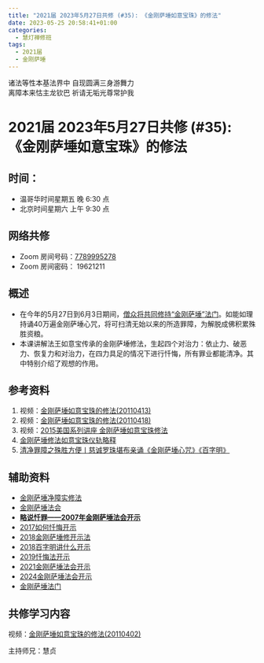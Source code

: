 ```yaml
---
title: "2021届 2023年5月27日共修 (#35): 《金刚萨埵如意宝珠》的修法"
date: 2023-05-25 20:58:41+01:00
categories:
  - 慧灯禅修班
tags:
  - 2021届
  - 金刚萨埵
---
```

<!--StartFragment-->

诸法等性本基法界中 自现圆满三身游舞力\
离障本来怙主龙钦巴 祈请无垢光尊常护我

# 2021届 2023年5月27日共修 (#35): 《金刚萨埵如意宝珠》的修法

<!--EndFragment-->

## 时间：

* 温哥华时间星期五 晚 6:30 点
* 北京时间星期六 上午 9:30 点

## 网络共修

* Zoom 房间号码：[7789995278](https://us02web.zoom.us/j/7789995278?pwd=VjZmbWJFY2k2K0E5RVB2cTNIQmhqUT09)
* Zoom 房间密码： 19621211

## 概述

* 在今年的5月27日到6月3日期间，[僧众将共同修持“金刚萨埵”法门](https://www.youtube.com/watch?v=4Acc7m0VUNk)。如能如理持诵40万遍金刚萨埵心咒，将可扫清无始以来的所造罪障，为解脱成佛积累殊胜资粮。
* 本课讲解法王如意宝传承的金刚萨埵修法，生起四个对治力：依止力、破恶力、恢复力和对治力，在四力具足的情况下进行忏悔，所有罪业都能清净。其中特别介绍了观想的作用。

## 参考资料

1. 视频：[金刚萨埵如意宝珠的修法(20110413)](https://fohuifayu.com/index.php/huideng-jiangtang/fofa-jianxiu/jingangsaduo-de-xiufa/824-l11052?title=)
2. 视频：[金刚萨埵如意宝珠的修法(20110418)](https://fohuifayu.com/index.php/huideng-jiangtang/fofa-jianxiu/jingangsaduo-de-xiufa/501-l11044?title=)
3. 视频：[2015美国系列讲座 金刚萨埵如意宝珠修法](https://fohuifayu.com/index.php/huideng-jiangtang/huanqiu-xilie/mei-guo/1130-l15017?title=)
4. [金刚萨埵修法如意宝珠仪轨略释](https://www.xianmixuezi.com/%E5%85%B6%E4%BB%96/%E5%9B%9B%E9%87%91%E5%88%9A%E8%90%A8%E5%9F%B5%E6%B3%95%E9%97%A8/01-%E5%85%B3%E8%A6%81%E6%91%84%E7%95%A5/%E9%87%91%E5%88%9A%E8%90%A8%E5%9F%B5%E4%BF%AE%E6%B3%95%E5%A6%82%E6%84%8F%E5%AE%9D%E7%8F%A0%E4%BB%AA%E8%BD%A8%E7%95%A5%E9%87%8A)
5. [清净罪障之殊胜方便丨慈诚罗珠堪布亲诵《金刚萨埵心咒》《百字明》](https://fohuifayu.com/index.php/other-column/9661-v08?title=%E5%BF%8F%E6%82%94#anchor)





## 辅助资料

* [金刚萨埵净障实修法](https://www.zhihuihai.net/%E5%AE%81%E7%8E%9B%E6%B3%95%E8%84%89%E4%BC%A0%E6%89%BF/%E5%96%87%E8%8D%A3%E6%B3%95%E4%BC%9A/%E9%87%91%E5%88%9A%E8%90%A8%E5%9F%B5%E6%B3%95%E4%BC%9A/%E9%87%91%E5%88%9A%E8%90%A8%E5%9F%B5%E5%87%80%E9%9A%9C%E5%AE%9E%E4%BF%AE%E6%B3%95)
* [金刚萨埵法会](https://www.zhihuihai.net/%E5%AE%81%E7%8E%9B%E6%B3%95%E8%84%89%E4%BC%A0%E6%89%BF/%E5%96%87%E8%8D%A3%E6%B3%95%E4%BC%9A/%E9%87%91%E5%88%9A%E8%90%A8%E5%9F%B5%E6%B3%95%E4%BC%9A)[](https://www.zhihuihai.net/%E5%AD%A6%E4%BD%9B%E4%B9%8B%E5%AE%B6/%E5%88%9D%E7%BA%A7%E8%AF%BE%E7%A8%8B/%E5%85%A5%E9%97%A8/%E7%A6%BB%E5%B9%B8%E7%A6%8F%E5%BE%88%E8%BF%91/%E7%95%A5%E8%AF%B4%E5%BF%8F%E7%BD%AA)
* **[略说忏罪——2007年金刚萨埵法会开示](https://www.zhihuihai.net/%E5%AD%A6%E4%BD%9B%E4%B9%8B%E5%AE%B6/%E5%88%9D%E7%BA%A7%E8%AF%BE%E7%A8%8B/%E5%85%A5%E9%97%A8/%E7%A6%BB%E5%B9%B8%E7%A6%8F%E5%BE%88%E8%BF%91/%E7%95%A5%E8%AF%B4%E5%BF%8F%E7%BD%AA)**
* [2017如何忏悔开示](https://www.zhihuihai.net/%E5%AE%81%E7%8E%9B%E6%B3%95%E8%84%89%E4%BC%A0%E6%89%BF/%E5%96%87%E8%8D%A3%E6%B3%95%E4%BC%9A/%E9%87%91%E5%88%9A%E8%90%A8%E5%9F%B5%E6%B3%95%E4%BC%9A/2017%E5%A6%82%E4%BD%95%E5%BF%8F%E6%82%94%E5%BC%80%E7%A4%BA)
* [2018金刚萨埵修开示法](https://www.zhihuihai.net/%E5%AE%81%E7%8E%9B%E6%B3%95%E8%84%89%E4%BC%A0%E6%89%BF/%E5%96%87%E8%8D%A3%E6%B3%95%E4%BC%9A/%E9%87%91%E5%88%9A%E8%90%A8%E5%9F%B5%E6%B3%95%E4%BC%9A/2018%E9%87%91%E5%88%9A%E8%90%A8%E5%9F%B5%E4%BF%AE%E5%BC%80%E7%A4%BA%E6%B3%95)
* [2018百字明讲什么开示](https://www.zhihuihai.net/%E5%AE%81%E7%8E%9B%E6%B3%95%E8%84%89%E4%BC%A0%E6%89%BF/%E5%96%87%E8%8D%A3%E6%B3%95%E4%BC%9A/%E9%87%91%E5%88%9A%E8%90%A8%E5%9F%B5%E6%B3%95%E4%BC%9A/2018%E7%99%BE%E5%AD%97%E6%98%8E%E8%AE%B2%E4%BB%80%E4%B9%88%E5%BC%80%E7%A4%BA)
* [2019忏悔法开示](https://www.zhihuihai.net/%E5%AE%81%E7%8E%9B%E6%B3%95%E8%84%89%E4%BC%A0%E6%89%BF/%E5%96%87%E8%8D%A3%E6%B3%95%E4%BC%9A/%E9%87%91%E5%88%9A%E8%90%A8%E5%9F%B5%E6%B3%95%E4%BC%9A/2019%E5%BF%8F%E6%82%94%E6%B3%95%E5%BC%80%E7%A4%BA)
* [2021金刚萨埵法会开示](https://www.zhihuihai.net/%E5%AE%81%E7%8E%9B%E6%B3%95%E8%84%89%E4%BC%A0%E6%89%BF/%E5%96%87%E8%8D%A3%E6%B3%95%E4%BC%9A/%E9%87%91%E5%88%9A%E8%90%A8%E5%9F%B5%E6%B3%95%E4%BC%9A/2021%E9%87%91%E5%88%9A%E8%90%A8%E5%9F%B5%E6%B3%95%E4%BC%9A%E5%BC%80%E7%A4%BA)
* [2024金刚萨埵法会开示](https://www.zhihuihai.net/%E5%AE%81%E7%8E%9B%E6%B3%95%E8%84%89%E4%BC%A0%E6%89%BF/%E5%96%87%E8%8D%A3%E6%B3%95%E4%BC%9A/%E9%87%91%E5%88%9A%E8%90%A8%E5%9F%B5%E6%B3%95%E4%BC%9A/2024%E9%87%91%E8%90%A8%E6%B3%95%E4%BC%9A%E5%BC%80%E7%A4%BA)
* [金刚萨埵法门](https://www.xianmixuezi.com/%E5%85%B6%E4%BB%96/%E5%9B%9B%E9%87%91%E5%88%9A%E8%90%A8%E5%9F%B5%E6%B3%95%E9%97%A8)







<!--EndFragment-->

## **共修学习内容**

视频：[](https://fohuifayu.com/index.php/huideng-jiangtang/huanqiu-xilie/mei-guo/1130-l15017?title=)[金刚萨埵如意宝珠的修法(20110402)](https://fohuifayu.com/index.php/huideng-jiangtang/fofa-jianxiu/jingangsaduo-de-xiufa/729-l11031?title=)

主持师兄：慧贞

<!--EndFragment-->

<!--EndFragment-->
